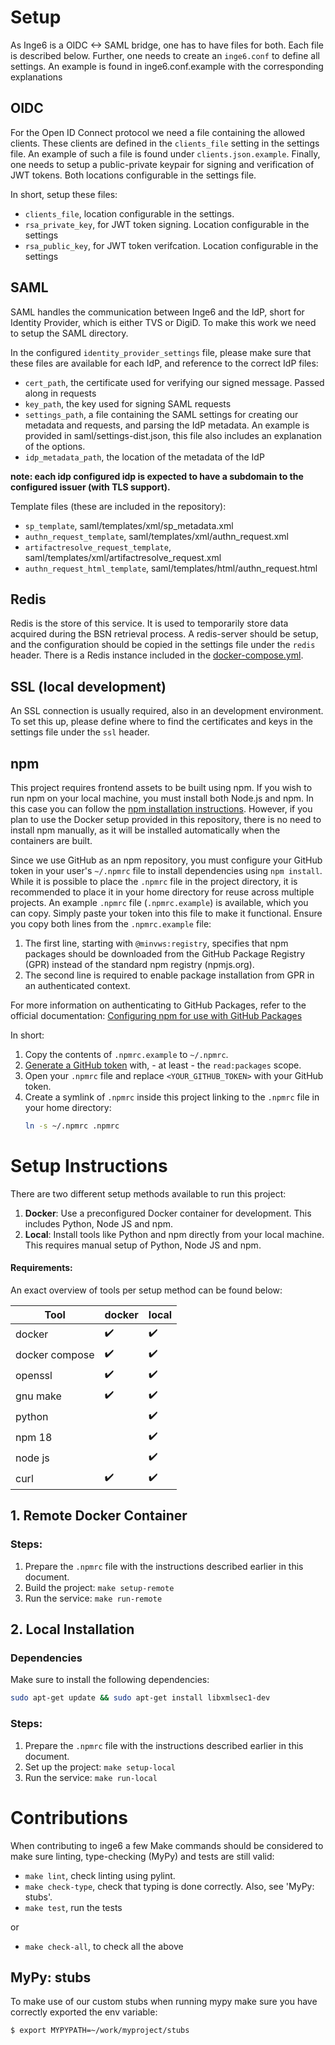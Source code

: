# Setup

As Inge6 is a OIDC <-> SAML bridge, one has to have files for both. Each file is described below. Further, one needs to create an `inge6.conf` to define all settings. An example is found in inge6.conf.example with the corresponding explanations

## OIDC
For the Open ID Connect protocol we need a file containing the allowed clients. These clients are defined in the `clients_file` setting in the settings file. An example of such a file is found under `clients.json.example`. Finally, one needs to setup a public-private keypair for signing and verification of JWT tokens. Both locations configurable in the settings file.

In short, setup these files:
- `clients_file`, location configurable in the settings.
- `rsa_private_key`, for JWT token signing. Location configurable in the settings
- `rsa_public_key`, for JWT token verifcation. Location configurable in the settings

## SAML
SAML handles the communication between Inge6 and the IdP, short for Identity Provider, which is either TVS or DigiD. To make this work we need to setup the SAML directory.

In the configured `identity_provider_settings` file, please make sure that these files are available for each IdP, and reference to the correct IdP files:
- `cert_path`, the certificate used for verifying our signed message. Passed along in requests
- `key_path`, the key used for signing SAML requests
- `settings_path`, a file containing the SAML settings for creating our metadata and requests, and parsing the IdP metadata. An example is provided in saml/settings-dist.json, this file also includes an explanation of the options.
- `idp_metadata_path`, the location of the metadata of the IdP

**note: each idp configured idp is expected to have a subdomain to the configured issuer (with TLS support).**

Template files (these are included in the repository):
- `sp_template`, saml/templates/xml/sp_metadata.xml
- `authn_request_template`, saml/templates/xml/authn_request.xml
- `artifactresolve_request_template`, saml/templates/xml/artifactresolve_request.xml
- `authn_request_html_template`, saml/templates/html/authn_request.html

## Redis
Redis is the store of this service. It is used to temporarily store data acquired during the BSN retrieval process. A redis-server should be setup, and the configuration should be copied in the settings file under the `redis` header. There is a Redis instance included in the [docker-compose.yml](../docker-compose.yml).

## SSL (local development)
An SSL connection is usually required, also in an development environment. To set this up, please define where to find the certificates and keys in the settings file under the `ssl` header.

## npm

This project requires frontend assets to be built using npm.
If you wish to run npm on your local machine, you must install both Node.js and npm. In this case you can follow the [npm installation instructions](https://docs.npmjs.com/downloading-and-installing-node-js-and-npm). However, if you plan to use the Docker setup provided in this repository, there is no need to install npm manually, as it will be installed automatically when the containers are built.


Since we use GitHub as an npm repository, you must configure your GitHub token in your user's `~/.npmrc` file to install dependencies using `npm install`. While it is possible to place the `.npmrc` file in the project directory, it is recommended to place it in your home directory for reuse across multiple projects. An example `.npmrc` file (`.npmrc.example`) is available, which you can copy. Simply paste your token into this file to make it functional. Ensure you copy both lines from the `.npmrc.example` file:
1. The first line, starting with `@minvws:registry`, specifies that npm packages should be downloaded from the GitHub Package Registry (GPR) instead of the standard npm registry (npmjs.org).
2. The second line is required to enable package installation from GPR in an authenticated context.

For more information on authenticating to GitHub Packages, refer to the official documentation: [Configuring npm for use with GitHub Packages](https://docs.github.com/en/packages/using-github-packages-with-your-projects-ecosystem/configuring-npm-for-use-with-github-packages)

In short:
1. Copy the contents of `.npmrc.example` to `~/.npmrc`.
2. [Generate a GitHub token](https://github.com/settings/tokens/new?scopes=read:packages&description=GitHub+Packages+token) with, - at least - the `read:packages` scope.
3. Open your `.npmrc` file and replace `<YOUR_GITHUB_TOKEN>` with your GitHub token.
4. Create a symlink of `.npmrc` inside this project linking to the `.npmrc` file in your home directory:
    ```bash
    ln -s ~/.npmrc .npmrc
    ```

# Setup Instructions

There are two different setup methods available to run this project:

1. **Docker**: Use a preconfigured Docker container for development. This includes Python, Node JS and npm.
2. **Local**: Install tools like Python and npm directly from your local machine. This requires manual setup of Python, Node JS and npm.

#### Requirements:
An exact overview of tools per setup method can be found below:

| Tool             | docker            | local              |
|------------------|------------------|---------------------|
| docker           | ✔️                | ✔️                   |
| docker compose   | ✔️                | ✔️                   |
| openssl          | ✔️                | ✔️                   |
| gnu make         | ✔️                | ✔️                   |
| python           |                  | ✔️                   |
| npm 18           |                  | ✔️                   |
| node js          |                  | ✔️                   |
| curl             | ✔️                | ✔️                   |


## 1. Remote Docker Container

### Steps:
1. Prepare the `.npmrc` file with the instructions described earlier in this document.
3. Build the project: `make setup-remote`
4. Run the service: `make run-remote`

## 2. Local Installation

### Dependencies

Make sure to install the following dependencies: 

```bash
sudo apt-get update && sudo apt-get install libxmlsec1-dev
```

### Steps:
1. Prepare the `.npmrc` file with the instructions described earlier in this document.
2. Set up the project: `make setup-local`
3. Run the service: `make run-local`

# Contributions
When contributing to inge6 a few Make commands should be considered to make sure linting, type-checking (MyPy) and tests are still valid:
- `make lint`, check linting using pylint.
- `make check-type`, check that typing is done correctly. Also, see 'MyPy: stubs'.
- `make test`, run the tests

or 
- `make check-all`, to check all the above

## MyPy: stubs
To make use of our custom stubs when running mypy make sure you have correctly exported the env variable:
```bash
$ export MYPYPATH=~/work/myproject/stubs
```